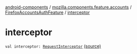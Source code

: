 [android-components](../../index.md) / [mozilla.components.feature.accounts](../index.md) / [FirefoxAccountsAuthFeature](index.md) / [interceptor](./interceptor.md)

# interceptor

`val interceptor: `[`RequestInterceptor`](../../mozilla.components.concept.engine.request/-request-interceptor/index.md) [(source)](https://github.com/mozilla-mobile/android-components/blob/master/components/feature/accounts/src/main/java/mozilla/components/feature/accounts/FirefoxAccountsAuthFeature.kt#L64)